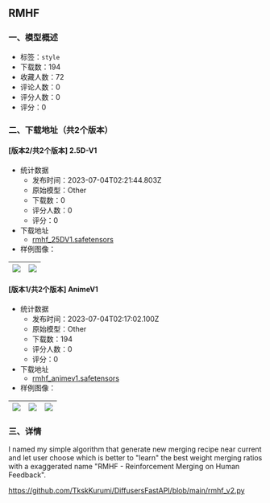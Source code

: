 ## RMHF
### 一、模型概述

- 标签：`style`
- 下载数：194
- 收藏人数：72
- 评论人数：0
- 评分人数：0
- 评分：0

### 二、下载地址（共2个版本）

#### [版本2/共2个版本] 2.5D-V1

- 统计数据
  - 发布时间：2023-07-04T02:21:44.803Z
  - 原始模型：Other
  - 下载数：0
  - 评分人数：0
  - 评分：0
- 下载地址
  - [rmhf_25DV1.safetensors](https://civitai.com/api/download/models/109809)
- 样例图像：

| <img src="https://image.civitai.com/xG1nkqKTMzGDvpLrqFT7WA/c59eb6e8-bb47-400b-a910-a702c1d493ee/width=450/1398115.jpeg" /> | <img src="https://image.civitai.com/xG1nkqKTMzGDvpLrqFT7WA/f6206d44-8526-4e90-a8e2-875d05697797/width=450/1398134.jpeg" /> |
| ---- | ---- |

#### [版本1/共2个版本] AnimeV1

- 统计数据
  - 发布时间：2023-07-04T02:17:02.100Z
  - 原始模型：Other
  - 下载数：194
  - 评分人数：0
  - 评分：0
- 下载地址
  - [rmhf_animev1.safetensors](https://civitai.com/api/download/models/109075)
- 样例图像：

| <img src="https://image.civitai.com/xG1nkqKTMzGDvpLrqFT7WA/f57b0747-7457-4f27-9c7a-f64343040967/width=450/1382529.jpeg" /> | <img src="https://image.civitai.com/xG1nkqKTMzGDvpLrqFT7WA/6e6240ea-3376-46b2-8c99-ae4d4068e3f2/width=450/1382519.jpeg" /> | <img src="https://image.civitai.com/xG1nkqKTMzGDvpLrqFT7WA/97412f89-f62e-4f12-8faa-ada9cff44144/width=450/1382517.jpeg" /> |
| ---- | ---- | ---- |


### 三、详情
<p>I named my simple algorithm that generate new merging recipe near current and let user choose which is better to "learn" the best weight merging ratios with a exaggerated name "RMHF - Reinforcement Merging on Human Feedback".</p><p><a target="_blank" rel="ugc" href="https://github.com/TkskKurumi/DiffusersFastAPI/blob/main/rmhf_v2.py">https://github.com/TkskKurumi/DiffusersFastAPI/blob/main/rmhf_v2.py</a></p>